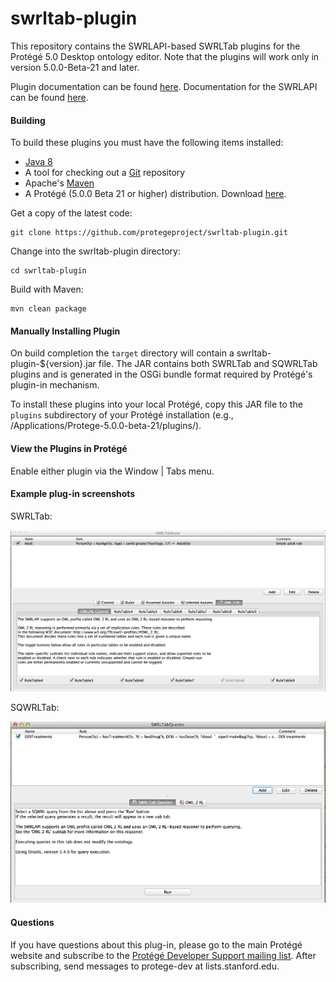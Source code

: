 # swrltab-plugin

This repository contains the SWRLAPI-based SWRLTab plugins for the Protégé 5.0 Desktop ontology editor. 
Note that the plugins will work only in version 5.0.0-Beta-21 and later.

Plugin documentation can be found [here](https://github.com/protegeproject/swrltab-plugin/wiki).
Documentation for the SWRLAPI can be found [here](https://github.com/protegeproject/swrlapi/wiki).

#### Building

To build these plugins you must have the following items installed:

+ [Java 8](http://www.oracle.com/technetwork/java/javase/downloads/index.html)
+ A tool for checking out a [Git](http://git-scm.com/) repository
+ Apache's [Maven](http://maven.apache.org/index.html)
+ A Protégé (5.0.0 Beta 21 or higher) distribution. Download [here](http://protege.stanford.edu/products.php#desktop-protege).

Get a copy of the latest code:

    git clone https://github.com/protegeproject/swrltab-plugin.git
    
Change into the swrltab-plugin directory:

    cd swrltab-plugin

Build with Maven:

    mvn clean package  

#### Manually Installing Plugin

On build completion the ```target``` directory will contain a swrltab-plugin-${version}.jar file. 
The JAR contains both SWRLTab and SQWRLTab plugins and is generated in the OSGi bundle format required by Protégé's plugin-in mechanism.

To install these plugins into your local Protégé, copy this JAR file to the ```plugins``` subdirectory of your Protégé installation (e.g.,
/Applications/Protege-5.0.0-beta-21/plugins/).
 
#### View the Plugins in Protégé

Enable either plugin via the Window | Tabs menu.
 
#### Example plug-in screenshots

SWRLTab:

![SWRLTab](/img/SWRLTab.png?raw=true "SWRLTab")

SQWRLTab:

![SQWRLTab](/img/SQWRLTab.png?raw=true "SQWRLTab")

#### Questions

If you have questions about this plug-in, please go to the main
Protégé website and subscribe to the [Protégé Developer Support
mailing list](http://protege.stanford.edu/support.php#mailingListSupport).
After subscribing, send messages to protege-dev at lists.stanford.edu.


